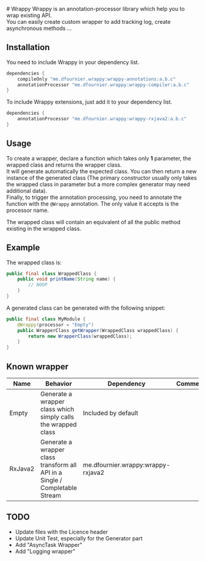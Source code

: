 # Wrappy
Wrappy is an annotation-processor library which help you to wrap existing API.  
You can easily create custom wrapper to add tracking log, create asynchronous methods ...

## Installation

You need to include Wrappy in your dependency list.
```groovy
dependencies {
    compileOnly "me.dfournier.wrappy:wrappy-annotations:a.b.c"
    annotationProcessor "me.dfournier.wrappy:wrappy-compiler:a.b.c"
}
```

To include Wrappy extensions, just add it to your dependency list.
```groovy
dependencies {
    annotationProcessor "me.dfournier.wrappy:wrappy-rxjava2:a.b.c"
}
```

## Usage
To create a wrapper, declare a function which takes only **1** parameter, the wrapped class and returns the wrapper class.  
It will generate automatically the expected class. You can then return a new instance of the generated class (The primary constructor usually only takes the wrapped class in parameter but a more complex generator may need additional data).  
Finally, to trigger the annotation processing, you need to annotate the function with the `@Wrappy` annotation. The only value it accepts is the processor name.

The wrapped class will contain an equivalent of all the public method existing in the wrapped class. 

## Example
The wrapped class is:
```java
public final class WrappedClass {
    public void printName(String name) {
        // NOOP
    }
}
```

A generated class can be generated with the following snippet:
```java
public final class MyModule {
    @Wrappy(processor = "Empty")
    public WrapperClass getWrapper(WrappedClass wrappedClass) {
        return new WrapperClass(wrappedClass);
    }
}
```

## Known wrapper
Name | Behavior | Dependency | Comment
-- | -- | -- | --
Empty | Generate a wrapper class which simply calls the wrapped class | Included by default | 
RxJava2 | Generate a wrapper class transform all API in a Single / Completable Stream | me.dfournier.wrappy:wrappy-rxjava2 | 

## TODO
- Update files with the Licence header
- Update Unit Test, especially for the Generator part
- Add "AsyncTask Wrapper"
- Add "Logging wrapper"